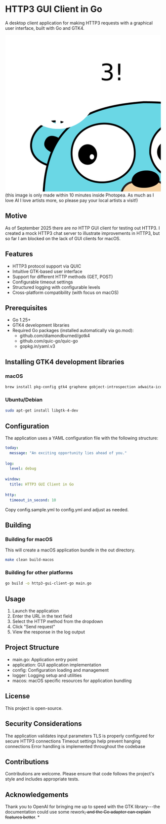 # HTTP3 GUI Client in Go
A desktop client application for making HTTP3 requests with a graphical user interface, built with Go and GTK4.

![image](docs/http3%20gui%20icon.png)
(this image is only made within 10 minutes inside Photopea. As much as I love AI I love artists more, so please pay your local artists a visit!)

## Motive
As of September 2025 there are _no_ HTTP GUI client for testing out HTTP3. I created a mock HTTP3 chat server to illustrate improvements in HTTP3, but so far I am blocked on the lack of GUI clients for macOS.

## Features
- HTTP3 protocol support via QUIC
- Intuitive GTK-based user interface
- Support for different HTTP methods (GET, POST)
- Configurable timeout settings
- Structured logging with configurable levels
- Cross-platform compatibility (with focus on macOS)

## Prerequisites
- Go 1.25+
- GTK4 development libraries
- Required Go packages (installed automatically via go.mod):
    - github.com/diamondburned/gotk4
    - github.com/quic-go/quic-go
    - gopkg.in/yaml.v3

## Installing GTK4 development libraries
### macOS
```sh
brew install pkg-config gtk4 graphene gobject-introspection adwaita-icon-theme
```

### Ubuntu/Debian
```sh
sudo apt-get install libgtk-4-dev
```

## Configuration
The application uses a YAML configuration file with the following structure:
```yaml
today:
  message: "An exciting opportunity lies ahead of you."

log:
  level: debug

window:
  title: HTTP3 GUI Client in Go

http:
  timeout_in_second: 10
```

Copy config.sample.yml to config.yml and adjust as needed.

## Building
### Building for macOS
This will create a macOS application bundle in the out directory.
```sh
make clean build-macos
```

### Building for other platforms
```sh
go build -o http3-gui-client-go main.go
```

## Usage
1. Launch the application
2. Enter the URL in the text field
3. Select the HTTP method from the dropdown
4. Click "Send request"
5. View the response in the log output

## Project Structure
- main.go: Application entry point
- application: GUI application implementation
- config: Configuration loading and management
- logger: Logging setup and utilities
- macos: macOS specific resources for application bundling

## License
This project is open-source.

## Security Considerations
The application validates input parameters
TLS is properly configured for secure HTTP3 connections
Timeout settings help prevent hanging connections
Error handling is implemented throughout the codebase

## Contributions
Contributions are welcome. Please ensure that code follows the project's style and includes appropriate tests.

## Acknowledgements
Thank you to OpenAI for bringing me up to speed with the GTK library---the documentation could use some rework~~, and the Go adapter can explain features better~~.
*
